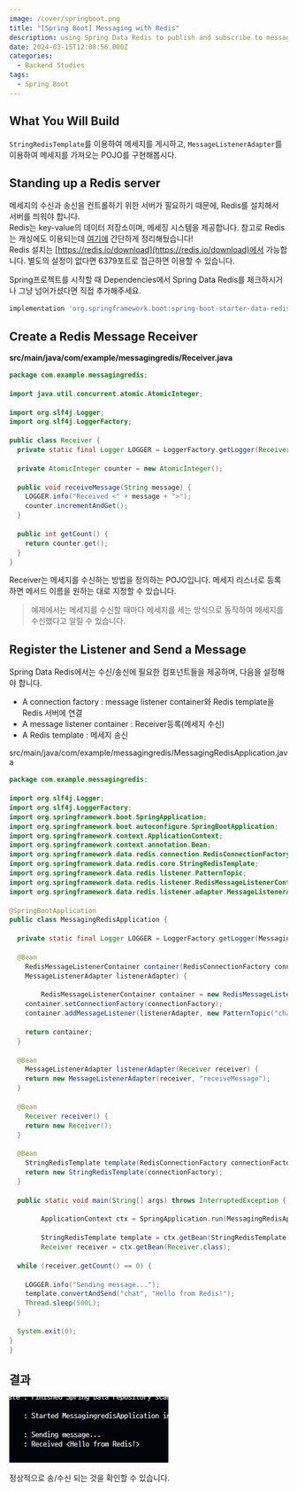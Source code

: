 ```yaml
---
image: /cover/springboot.png
title: "[Spring Boot] Messaging with Redis"
description: using Spring Data Redis to publish and subscribe to messages sent with Redis.
date: 2024-03-15T12:08:56.000Z
categories:
  - Backend Studies
tags:
  - Spring Boot
---
```


## What You Will Build

`StringRedisTemplate`를 이용하여 메세지를 게시하고, `MessageListenerAdapter`를 이용하여 메세지를 가져오는 POJO를 구현해봅시다.

## Standing up a Redis server

메세지의 수신과 송신을 컨트롤하기 위한 서버가 필요하기 때문에, Redis를 설치해서 서버를 띄워야 합니다.\
Redis는 key-value의 데이터 저장소이며, 메세징 시스템을 제공합니다. 참고로 Redis는 캐싱에도 이용되는데 [여기에](https://skay138.github.io/p/django-api-improvement-cache/ "[Django] API 성능을 개선해보자 : 캐싱") 간단하게 정리해뒀습니다!\
Redis 설치는 [https://redis.io/download](https://redis.io/download)에서 가능합니다. 별도의 설정이 없다면 6379포트로 접근하면 이용할 수 있습니다.

Spring프로젝트를 시작할 때 Dependencies에서 Spring Data Redis를 체크하시거나 그냥 넘어가셨다면 직접 추가해주세요.

```gradle
implementation 'org.springframework.boot:spring-boot-starter-data-redis'
```

## Create a Redis Message Receiver

**src/main/java/com/example/messagingredis/Receiver.java**

```java
package com.example.messagingredis;

import java.util.concurrent.atomic.AtomicInteger;

import org.slf4j.Logger;
import org.slf4j.LoggerFactory;

public class Receiver {
  private static final Logger LOGGER = LoggerFactory.getLogger(Receiver.class);

  private AtomicInteger counter = new AtomicInteger();

  public void receiveMessage(String message) {
    LOGGER.info("Received <" + message + ">");
    counter.incrementAndGet();
  }

  public int getCount() {
    return counter.get();
  }
}
```

Receiver는 메세지를 수신하는 방법을 정의하는 POJO입니다. 메세지 리스너로 등록하면 메서드 이름을 원하는 대로 지정할 수 있습니다.

> 예제에서는 메세지를 수신할 때마다 메세지를 세는 방식으로 동작하여 메세지를 수신했다고 알릴 수 있습니다.

## Register the Listener and Send a Message

Spring Data Redis에서는 수신/송신에 필요한 컴포넌트들을 제공하며, 다음을 설정해야 합니다.

- A connection factory : message listener container와 Redis template을 Redis 서버에 연결
- A message listener container : Receiver등록(메세지 수신)
- A Redis template : 메세지 송신

src/main/java/com/example/messagingredis/MessagingRedisApplication.java

```java
package com.example.messagingredis;

import org.slf4j.Logger;
import org.slf4j.LoggerFactory;
import org.springframework.boot.SpringApplication;
import org.springframework.boot.autoconfigure.SpringBootApplication;
import org.springframework.context.ApplicationContext;
import org.springframework.context.annotation.Bean;
import org.springframework.data.redis.connection.RedisConnectionFactory;
import org.springframework.data.redis.core.StringRedisTemplate;
import org.springframework.data.redis.listener.PatternTopic;
import org.springframework.data.redis.listener.RedisMessageListenerContainer;
import org.springframework.data.redis.listener.adapter.MessageListenerAdapter;

@SpringBootApplication
public class MessagingRedisApplication {

  private static final Logger LOGGER = LoggerFactory.getLogger(MessagingRedisApplication.class);

  @Bean
	RedisMessageListenerContainer container(RedisConnectionFactory connectionFactory,
    MessageListenerAdapter listenerAdapter) {

		RedisMessageListenerContainer container = new RedisMessageListenerContainer();
    container.setConnectionFactory(connectionFactory);
    container.addMessageListener(listenerAdapter, new PatternTopic("chat"));

    return container;
  }

  @Bean
	MessageListenerAdapter listenerAdapter(Receiver receiver) {
    return new MessageListenerAdapter(receiver, "receiveMessage");
  }

  @Bean
	Receiver receiver() {
    return new Receiver();
  }

  @Bean
	StringRedisTemplate template(RedisConnectionFactory connectionFactory) {
    return new StringRedisTemplate(connectionFactory);
  }

  public static void main(String[] args) throws InterruptedException {

		ApplicationContext ctx = SpringApplication.run(MessagingRedisApplication.class, args);

		StringRedisTemplate template = ctx.getBean(StringRedisTemplate.class);
		Receiver receiver = ctx.getBean(Receiver.class);

  while (receiver.getCount() == 0) {

    LOGGER.info("Sending message...");
    template.convertAndSend("chat", "Hello from Redis!");
    Thread.sleep(500L);
  }

  System.exit(0);
}
}
```

## 결과

![실행 로그](image.png)

정상적으로 송/수신 되는 것을 확인할 수 있습니다.
